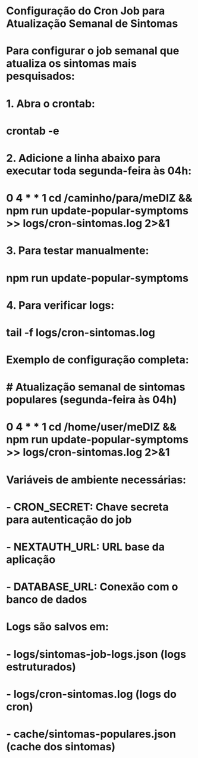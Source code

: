 # Configuração do Cron Job para Atualização Semanal de Sintomas
# 
# Para configurar o job semanal que atualiza os sintomas mais pesquisados:
#
# 1. Abra o crontab:
#    crontab -e
#
# 2. Adicione a linha abaixo para executar toda segunda-feira às 04h:
#    0 4 * * 1 cd /caminho/para/meDIZ && npm run update-popular-symptoms >> logs/cron-sintomas.log 2>&1
#
# 3. Para testar manualmente:
#    npm run update-popular-symptoms
#
# 4. Para verificar logs:
#    tail -f logs/cron-sintomas.log
#
# Exemplo de configuração completa:
# # Atualização semanal de sintomas populares (segunda-feira às 04h)
# 0 4 * * 1 cd /home/user/meDIZ && npm run update-popular-symptoms >> logs/cron-sintomas.log 2>&1
#
# Variáveis de ambiente necessárias:
# - CRON_SECRET: Chave secreta para autenticação do job
# - NEXTAUTH_URL: URL base da aplicação
# - DATABASE_URL: Conexão com o banco de dados
#
# Logs são salvos em:
# - logs/sintomas-job-logs.json (logs estruturados)
# - logs/cron-sintomas.log (logs do cron)
# - cache/sintomas-populares.json (cache dos sintomas)


